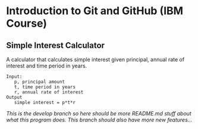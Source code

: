 # Introduction to Git and GitHub (IBM Course)

## Simple Interest Calculator

A calculator that calculates simple interest given principal, annual rate of interest and time period in years.

```
Input:
   p, principal amount
   t, time period in years
   r, annual rate of interest
Output
   simple interest = p*t*r
```

_This is the develop branch so here should be more README.md stuff about what this program does._
_This branch should also have more new features..._
